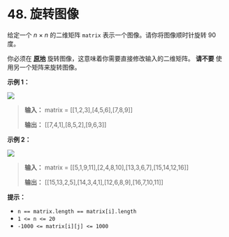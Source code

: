# 48. 旋转图像

给定一个 _n_ × _n_ 的二维矩阵 `matrix` 表示一个图像。请你将图像顺时针旋转 90 度。

你必须在 **[原地](https://baike.baidu.com/item/%E5%8E%9F%E5%9C%B0%E7%AE%97%E6%B3%95)**  旋转图像，这意味着你需要直接修改输入的二维矩阵。
**请不要**  使用另一个矩阵来旋转图像。

**示例 1：**

![](http://public.file.lvshuhuai.cn/images\mat1.jpg)

> **输入：** matrix = \[\[1,2,3],\[4,5,6],\[7,8,9]]
>
> **输出：** \[\[7,4,1],\[8,5,2],\[9,6,3]]

**示例 2：**

![](http://public.file.lvshuhuai.cn/images\mat2.jpg)

> **输入：** matrix = \[\[5,1,9,11],\[2,4,8,10],\[13,3,6,7],\[15,14,12,16]]
>
> **输出：** \[\[15,13,2,5],\[14,3,4,1],\[12,6,8,9],\[16,7,10,11]]

**提示：**

* `n == matrix.length == matrix[i].length`
* `1 <= n <= 20`
* `-1000 <= matrix[i][j] <= 1000`